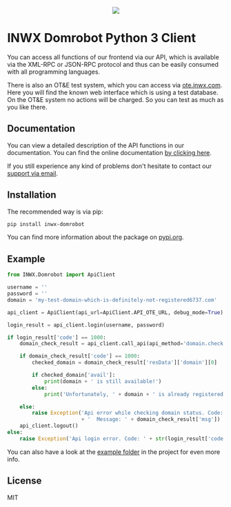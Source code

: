<p align="center">
  <a href="https://www.inwx.de/en" target="_blank">
    <img src="https://images.inwx.com/logos/inwx_nl.png">
  </a>
</p>

INWX Domrobot Python 3 Client
=========
You can access all functions of our frontend via our API, which is available via the XML-RPC or JSON-RPC protocol and thus can be easily consumed with all programming languages.

There is also an OT&E test system, which you can access via [ote.inwx.com](https://ote.inwx.com/en/). Here you will find the known web interface which is using a test database. On the OT&E system no actions will be charged. So you can test as much as you like there.

Documentation
------
You can view a detailed description of the API functions in our documentation. You can find the online documentation [by clicking here](https://www.inwx.de/en/help/apidoc).

If you still experience any kind of problems don't hesitate to contact our [support via email](mailto:support@inwx.de).

Installation
-------
The recommended way is via pip:

```bash
pip install inwx-domrobot
```

You can find more information about the package on [pypi.org](https://pypi.org/project/inwx-domrobot).

Example
-------

```python
from INWX.Domrobot import ApiClient

username = ''
password = ''
domain = 'my-test-domain-which-is-definitely-not-registered6737.com'

api_client = ApiClient(api_url=ApiClient.API_OTE_URL, debug_mode=True)

login_result = api_client.login(username, password)

if login_result['code'] == 1000:
    domain_check_result = api_client.call_api(api_method='domain.check', method_params={'domain': domain})

    if domain_check_result['code'] == 1000:
        checked_domain = domain_check_result['resData']['domain'][0]

        if checked_domain['avail']:
            print(domain + ' is still available!')
        else:
            print('Unfortunately, ' + domain + ' is already registered.')

    else:
        raise Exception('Api error while checking domain status. Code: ' + str(domain_check_result['code'])
                        + '  Message: ' + domain_check_result['msg'])
    api_client.logout()
else:
    raise Exception('Api login error. Code: ' + str(login_result['code']) + '  Message: ' + login_result['msg'])
```

You can also have a look at the [example folder](INWX/examples) in the project for even more info.

License
----

MIT
